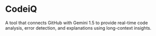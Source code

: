 # CodeiQ
A tool that connects GitHub with Gemini 1.5 to provide real-time code analysis, error detection, and explanations using long-context insights.
